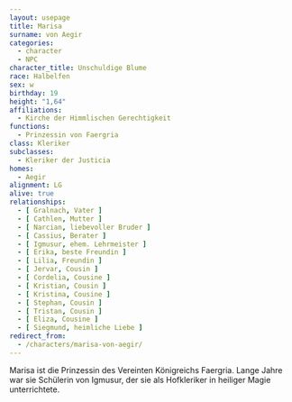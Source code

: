 ```yaml
---
layout: usepage
title: Marisa 
surname: von Aegir
categories:
  - character
  - NPC
character_title: Unschuldige Blume
race: Halbelfen
sex: w
birthday: 19
height: "1,64"
affiliations:
  - Kirche der Himmlischen Gerechtigkeit
functions:
  - Prinzessin von Faergria
class: Kleriker
subclasses:
  - Kleriker der Justicia
homes:
  - Aegir
alignment: LG
alive: true
relationships:
  - [ Gralnach, Vater ]
  - [ Cathlen, Mutter ]
  - [ Narcian, liebevoller Bruder ]
  - [ Cassius, Berater ]
  - [ Igmusur, ehem. Lehrmeister ]
  - [ Erika, beste Freundin ]
  - [ Lilia, Freundin ]
  - [ Jervar, Cousin ]
  - [ Cordelia, Cousine ]
  - [ Kristian, Cousin ]
  - [ Kristina, Cousine ]
  - [ Stephan, Cousin ]
  - [ Tristan, Cousin ]
  - [ Eliza, Cousine ]
  - [ Siegmund, heimliche Liebe ]
redirect_from:
  - /characters/marisa-von-aegir/
---
```


Marisa ist die Prinzessin des Vereinten Königreichs Faergria. Lange Jahre war sie Schülerin von Igmusur, der sie als
Hofkleriker in heiliger Magie unterrichtete.